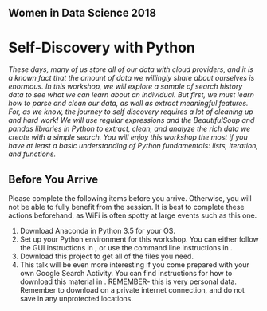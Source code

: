 ## Women in Data Science 2018
# Self-Discovery with Python
<i>These days, many of us store all of our data with cloud providers, and it is a known fact that the amount of data we willingly share about ourselves is enormous.  In this workshop, we will explore a sample of search history data to see what we can learn about an individual.  But first, we must learn how to parse and clean our data, as well as extract meaningful features.  For, as we know, the journey to self discovery requires a lot of cleaning up and hard work!  We will use regular expressions and the BeautifulSoup and pandas libraries in Python to extract, clean, and analyze the rich data we create with a simple search.  You will enjoy this workshop the most if you have at least a basic understanding of Python fundamentals: lists, iteration, and functions.</i>

## Before You Arrive
Please complete the following items before you arrive.  Otherwise, you will not be able to fully benefit from the session.  It is best to complete these actions beforehand, as WiFi is often spotty at large events such as this one.
1. Download Anaconda in Python 3.5 for your OS.
2. Set up your Python environment for this workshop.  You can either follow the GUI instructions in <THIS FILE>, or use the command line instructions in <THIS FILE>.
3. Download this project to get all of the files you need.
4. This talk will be even more interesting if you come prepared with your own Google Search Activity.  You can find instructions for how to download this material in <THIS FILE>.  REMEMBER- this is very personal data.  Remember to download on a private internet connection, and do not save in any unprotected locations.
